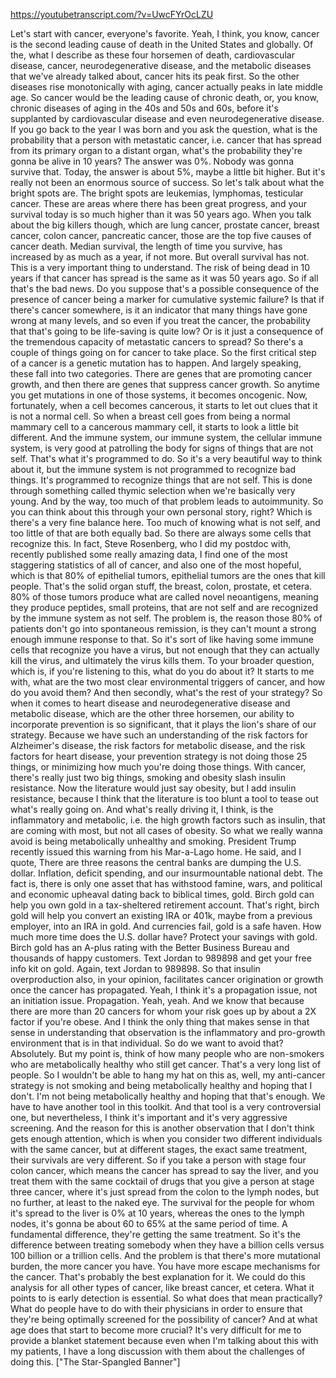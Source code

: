 https://youtubetranscript.com/?v=UwcFYrOcLZU

 Let's start with cancer, everyone's favorite. Yeah, I think, you know, cancer is the second leading cause of death in the United States and globally. Of the, what I describe as these four horsemen of death, cardiovascular disease, cancer, neurodegenerative disease, and the metabolic diseases that we've already talked about, cancer hits its peak first. So the other diseases rise monotonically with aging, cancer actually peaks in late middle age. So cancer would be the leading cause of chronic death, or, you know, chronic diseases of aging in the 40s and 50s and 60s, before it's supplanted by cardiovascular disease and even neurodegenerative disease. If you go back to the year I was born and you ask the question, what is the probability that a person with metastatic cancer, i.e. cancer that has spread from its primary organ to a distant organ, what's the probability they're gonna be alive in 10 years? The answer was 0%. Nobody was gonna survive that. Today, the answer is about 5%, maybe a little bit higher. But it's really not been an enormous source of success. So let's talk about what the bright spots are. The bright spots are leukemias, lymphomas, testicular cancer. These are areas where there has been great progress, and your survival today is so much higher than it was 50 years ago. When you talk about the big killers though, which are lung cancer, prostate cancer, breast cancer, colon cancer, pancreatic cancer, those are the top five causes of cancer death. Median survival, the length of time you survive, has increased by as much as a year, if not more. But overall survival has not. This is a very important thing to understand. The risk of being dead in 10 years if that cancer has spread is the same as it was 50 years ago. So if all that's the bad news. Do you suppose that's a possible consequence of the presence of cancer being a marker for cumulative systemic failure? Is that if there's cancer somewhere, is it an indicator that many things have gone wrong at many levels, and so even if you treat the cancer, the probability that that's going to be life-saving is quite low? Or is it just a consequence of the tremendous capacity of metastatic cancers to spread? So there's a couple of things going on for cancer to take place. So the first critical step of a cancer is a genetic mutation has to happen. And largely speaking, these fall into two categories. There are genes that are promoting cancer growth, and then there are genes that suppress cancer growth. So anytime you get mutations in one of those systems, it becomes oncogenic. Now, fortunately, when a cell becomes cancerous, it starts to let out clues that it is not a normal cell. So when a breast cell goes from being a normal mammary cell to a cancerous mammary cell, it starts to look a little bit different. And the immune system, our immune system, the cellular immune system, is very good at patrolling the body for signs of things that are not self. That's what it's programmed to do. So it's a very beautiful way to think about it, but the immune system is not programmed to recognize bad things. It's programmed to recognize things that are not self. This is done through something called thymic selection when we're basically very young. And by the way, too much of that problem leads to autoimmunity. So you can think about this through your own personal story, right? Which is there's a very fine balance here. Too much of knowing what is not self, and too little of that are both equally bad. So there are always some cells that recognize this. In fact, Steve Rosenberg, who I did my postdoc with, recently published some really amazing data, I find one of the most staggering statistics of all of cancer, and also one of the most hopeful, which is that 80% of epithelial tumors, epithelial tumors are the ones that kill people. That's the solid organ stuff, the breast, colon, prostate, et cetera. 80% of those tumors produce what are called novel neoantigens, meaning they produce peptides, small proteins, that are not self and are recognized by the immune system as not self. The problem is, the reason those 80% of patients don't go into spontaneous remission, is they can't mount a strong enough immune response to that. So it's sort of like having some immune cells that recognize you have a virus, but not enough that they can actually kill the virus, and ultimately the virus kills them. To your broader question, which is, if you're listening to this, what do you do about it? It starts to me with, what are the two most clear environmental triggers of cancer, and how do you avoid them? And then secondly, what's the rest of your strategy? So when it comes to heart disease and neurodegenerative disease and metabolic disease, which are the other three horsemen, our ability to incorporate prevention is so significant, that it plays the lion's share of our strategy. Because we have such an understanding of the risk factors for Alzheimer's disease, the risk factors for metabolic disease, and the risk factors for heart disease, your prevention strategy is not doing those 25 things, or minimizing how much you're doing those things. With cancer, there's really just two big things, smoking and obesity slash insulin resistance. Now the literature would just say obesity, but I add insulin resistance, because I think that the literature is too blunt a tool to tease out what's really going on. And what's really driving it, I think, is the inflammatory and metabolic, i.e. the high growth factors such as insulin, that are coming with most, but not all cases of obesity. So what we really wanna avoid is being metabolically unhealthy and smoking. President Trump recently issued this warning from his Mar-a-Lago home. He said, and I quote, There are three reasons the central banks are dumping the U.S. dollar. Inflation, deficit spending, and our insurmountable national debt. The fact is, there is only one asset that has withstood famine, wars, and political and economic upheaval dating back to biblical times, gold. Birch gold can help you own gold in a tax-sheltered retirement account. That's right, birch gold will help you convert an existing IRA or 401k, maybe from a previous employer, into an IRA in gold. And currencies fail, gold is a safe haven. How much more time does the U.S. dollar have? Protect your savings with gold. Birch gold has an A-plus rating with the Better Business Bureau and thousands of happy customers. Text Jordan to 989898 and get your free info kit on gold. Again, text Jordan to 989898. So that insulin overproduction also, in your opinion, facilitates cancer origination or growth once the cancer has propagated. Yeah, I think it's a propagation issue, not an initiation issue. Propagation. Yeah, yeah. And we know that because there are more than 20 cancers for whom your risk goes up by about a 2X factor if you're obese. And I think the only thing that makes sense in that sense in understanding that observation is the inflammatory and pro-growth environment that is in that individual. So do we want to avoid that? Absolutely. But my point is, think of how many people who are non-smokers who are metabolically healthy who still get cancer. That's a very long list of people. So I wouldn't be able to hang my hat on this as, well, my anti-cancer strategy is not smoking and being metabolically healthy and hoping that I don't. I'm not being metabolically healthy and hoping that that's enough. We have to have another tool in this toolkit. And that tool is a very controversial one, but nevertheless, I think it's important and it's very aggressive screening. And the reason for this is another observation that I don't think gets enough attention, which is when you consider two different individuals with the same cancer, but at different stages, the exact same treatment, their survivals are very different. So if you take a person with stage four colon cancer, which means the cancer has spread to say the liver, and you treat them with the same cocktail of drugs that you give a person at stage three cancer, where it's just spread from the colon to the lymph nodes, but no further, at least to the naked eye. The survival for the people for whom it's spread to the liver is 0% at 10 years, whereas the ones to the lymph nodes, it's gonna be about 60 to 65% at the same period of time. A fundamental difference, they're getting the same treatment. So it's the difference between treating somebody when they have a billion cells versus 100 billion or a trillion cells. And the problem is that there's more mutational burden, the more cancer you have. You have more escape mechanisms for the cancer. That's probably the best explanation for it. We could do this analysis for all other types of cancer, like breast cancer, et cetera. What it points to is early detection is essential. So what does that mean practically? What do people have to do with their physicians in order to ensure that they're being optimally screened for the possibility of cancer? And at what age does that start to become more crucial? It's very difficult for me to provide a blanket statement because even when I'm talking about this with my patients, I have a long discussion with them about the challenges of doing this. ["The Star-Spangled Banner"]